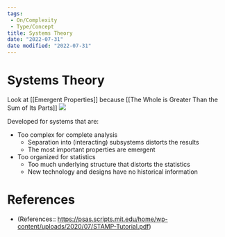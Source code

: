```yaml
---
tags:
 - On/Complexity
 - Type/Concept
title: Systems Theory
date: "2022-07-31"
date modified: "2022-07-31"
---
```


# Systems Theory
Look at [[Emergent Properties]] because [[The Whole is Greater Than the Sum of Its Parts]]
![](https://i.imgur.com/ZZGrGPm.png)

Developed for systems that are:
- Too complex for complete analysis
	- Separation into (interacting) subsystems distorts the results
	- The most important properties are emergent
- Too organized for statistics
	- Too much underlying structure that distorts the statistics
	- New technology and designs have no historical information

# References
- (References:: https://psas.scripts.mit.edu/home/wp-content/uploads/2020/07/STAMP-Tutorial.pdf)
